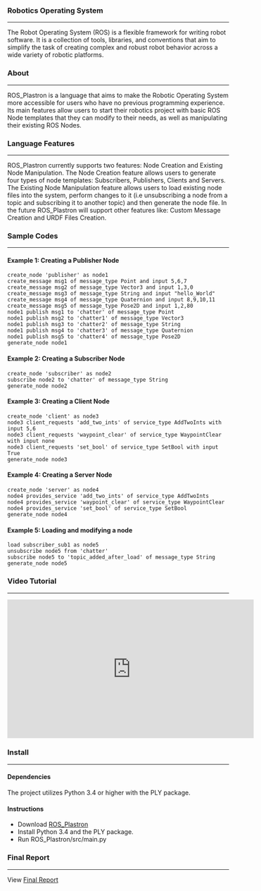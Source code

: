 
### **Robotics Operating System**
---
The Robot Operating System (ROS) is a flexible framework for writing robot software. It is a collection of tools, libraries, and conventions that aim to simplify the task of creating complex and robust robot behavior across a wide variety of robotic platforms. 

### **About**
---
ROS_Plastron is a language that aims to make the Robotic Operating System more accessible for users who have no previous programming experience. Its main features allow users to start their robotics project with basic ROS Node templates that they can modify to their needs, as well as manipulating their existing ROS Nodes.

### **Language Features**
---
ROS_Plastron currently supports two features: Node Creation and Existing Node Manipulation. The Node Creation feature allows users to generate four types of node templates: Subscribers, Publishers, Clients and Servers. The Existing Node Manipulation feature allows users to load existing node files into the system, perform changes to it (i.e unsubscribing a node from a topic and subscribing it to another topic) and then generate the node file. In the future ROS_Plastron will support other features like: Custom Message Creation and URDF Files Creation.

### **Sample Codes**
---
#### Example 1: Creating a Publisher Node
```
create_node 'publisher' as node1
create_message msg1 of message_type Point and input 5,6,7
create_message msg2 of message_type Vector3 and input 1,3,0
create_message msg3 of message_type String and input "hello_World"
create_message msg4 of message_type Quaternion and input 8,9,10,11
create_message msg5 of message_type Pose2D and input 1,2,80
node1 publish msg1 to 'chatter' of message_type Point
node1 publish msg2 to 'chatter1' of message_type Vector3
node1 publish msg3 to 'chatter2' of message_type String
node1 publish msg4 to 'chatter3' of message_type Quaternion
node1 publish msg5 to 'chatter4' of message_type Pose2D
generate_node node1
```
#### Example 2: Creating a Subscriber Node
```
create_node 'subscriber' as node2
subscribe node2 to 'chatter' of message_type String
generate_node node2
```
#### Example 3: Creating a Client Node
```
create_node 'client' as node3
node3 client_requests 'add_two_ints' of service_type AddTwoInts with input 5,6
node3 client_requests 'waypoint_clear' of service_type WaypointClear with input none
node3 client_requests 'set_bool' of service_type SetBool with input True
generate_node node3
```
#### Example 4: Creating a Server Node
```
create_node 'server' as node4
node4 provides_service 'add_two_ints' of service_type AddTwoInts
node4 provides_service 'waypoint_clear' of service_type WaypointClear
node4 provides_service 'set_bool' of service_type SetBool
generate_node node4
```
#### Example 5: Loading and modifying a node
```
load subscriber_sub1 as node5
unsubscribe node5 from 'chatter'
subscribe node5 to 'topic_added_after_load' of message_type String
generate_node node5
```

### **Video Tutorial**
---
<div align="center">
  <iframe width="560" height="315" src="https://www.youtube.com/embed/mOqia0bzEIw" frameborder="0" allow="accelerometer; autoplay; encrypted-media; gyroscope; picture-in-picture" allowfullscreen></iframe>
</div>

### **Install**
---
#### Dependencies
The project utilizes Python 3.4 or higher with the PLY package.

#### Instructions
* Download <a href="https://github.com/israeljosue0910/ROS_Plastron/archive/master.zip"> ROS_Plastron </a>
* Install Python 3.4 and the PLY package.
* Run ROS_Plastron/src/main.py

### **Final Report**
---
View <a href="https://github.com/israeljosue0910/ROS_Plastron/blob/master/ROS-Plastron%20Final%20Report.pdf"> Final Report </a>

